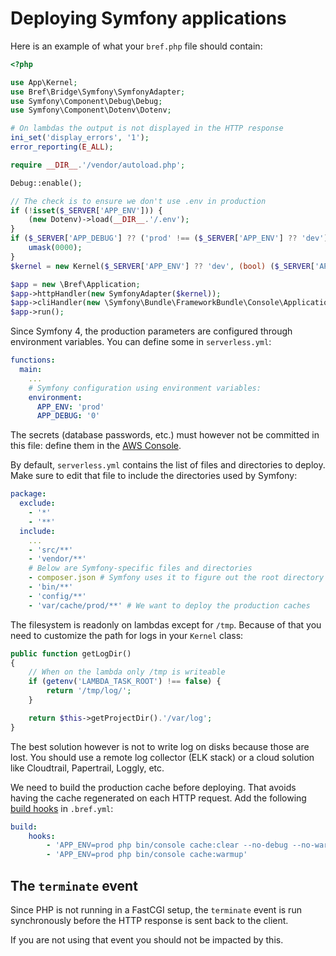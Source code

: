 # Deploying Symfony applications

Here is an example of what your `bref.php` file should contain:

```php
<?php

use App\Kernel;
use Bref\Bridge\Symfony\SymfonyAdapter;
use Symfony\Component\Debug\Debug;
use Symfony\Component\Dotenv\Dotenv;

# On lambdas the output is not displayed in the HTTP response
ini_set('display_errors', '1');
error_reporting(E_ALL);

require __DIR__.'/vendor/autoload.php';

Debug::enable();

// The check is to ensure we don't use .env in production
if (!isset($_SERVER['APP_ENV'])) {
    (new Dotenv)->load(__DIR__.'/.env');
}
if ($_SERVER['APP_DEBUG'] ?? ('prod' !== ($_SERVER['APP_ENV'] ?? 'dev'))) {
    umask(0000);
}
$kernel = new Kernel($_SERVER['APP_ENV'] ?? 'dev', (bool) ($_SERVER['APP_DEBUG'] ?? ('prod' !== ($_SERVER['APP_ENV'] ?? 'dev'))));

$app = new \Bref\Application;
$app->httpHandler(new SymfonyAdapter($kernel));
$app->cliHandler(new \Symfony\Bundle\FrameworkBundle\Console\Application($kernel));
$app->run();
```

Since Symfony 4, the production parameters are configured through environment variables. You can define some in `serverless.yml`:

```yaml
functions:
  main:
    ...
    # Symfony configuration using environment variables:
    environment:
      APP_ENV: 'prod'
      APP_DEBUG: '0'
```

The secrets (database passwords, etc.) must however not be committed in this file: define them in the [AWS Console](https://console.aws.amazon.com).

By default, `serverless.yml` contains the list of files and directories to deploy. Make sure to edit that file to include the directories used by Symfony:

```yaml
package:
  exclude:
    - '*'
    - '**'
  include:
    ...
    - 'src/**'
    - 'vendor/**'
    # Below are Symfony-specific files and directories
    - composer.json # Symfony uses it to figure out the root directory
    - 'bin/**'
    - 'config/**'
    - 'var/cache/prod/**' # We want to deploy the production caches
```

The filesystem is readonly on lambdas except for `/tmp`. Because of that you need to customize the path for logs in your `Kernel` class:

```php
public function getLogDir()
{
    // When on the lambda only /tmp is writeable
    if (getenv('LAMBDA_TASK_ROOT') !== false) {
        return '/tmp/log/';
    }

    return $this->getProjectDir().'/var/log';
}
```

The best solution however is not to write log on disks because those are lost. You should use a remote log collector (ELK stack) or a cloud solution like Cloudtrail, Papertrail, Loggly, etc.

We need to build the production cache before deploying. That avoids having the cache regenerated on each HTTP request. Add the following [build hooks](#build-hooks) in `.bref.yml`:

```yaml
build:
    hooks:
        - 'APP_ENV=prod php bin/console cache:clear --no-debug --no-warmup'
        - 'APP_ENV=prod php bin/console cache:warmup'
```

## The `terminate` event

Since PHP is not running in a FastCGI setup, the `terminate` event is run synchronously before the HTTP response is sent back to the client.

If you are not using that event you should not be impacted by this.
